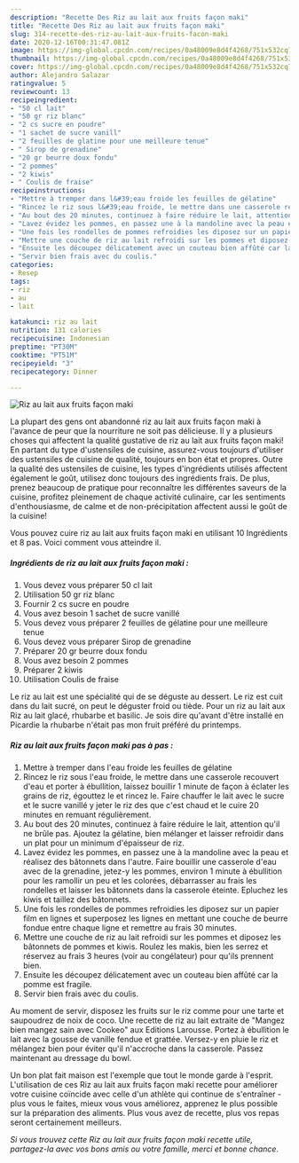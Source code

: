 ```yaml
---
description: "Recette Des Riz au lait aux fruits façon maki"
title: "Recette Des Riz au lait aux fruits façon maki"
slug: 314-recette-des-riz-au-lait-aux-fruits-facon-maki
date: 2020-12-16T00:31:47.081Z
image: https://img-global.cpcdn.com/recipes/0a48009e8d4f4268/751x532cq70/riz-au-lait-aux-fruits-facon-maki-photo-principale-de-la-recette.jpg
thumbnail: https://img-global.cpcdn.com/recipes/0a48009e8d4f4268/751x532cq70/riz-au-lait-aux-fruits-facon-maki-photo-principale-de-la-recette.jpg
cover: https://img-global.cpcdn.com/recipes/0a48009e8d4f4268/751x532cq70/riz-au-lait-aux-fruits-facon-maki-photo-principale-de-la-recette.jpg
author: Alejandro Salazar
ratingvalue: 5
reviewcount: 13
recipeingredient:
- "50 cl lait"
- "50 gr riz blanc"
- "2 cs sucre en poudre"
- "1 sachet de sucre vanill"
- "2 feuilles de glatine pour une meilleure tenue"
- " Sirop de grenadine"
- "20 gr beurre doux fondu"
- "2 pommes"
- "2 kiwis"
- " Coulis de fraise"
recipeinstructions:
- "Mettre à tremper dans l&#39;eau froide les feuilles de gélatine"
- "Rincez le riz sous l&#39;eau froide, le mettre dans une casserole recouvert d&#39;eau et porter à ébullition, laissez bouillir 1 minute de façon à éclater les grains de riz, égouttez le et rincez le. Faire chauffer le lait avec le sucre et le sucre vanillé y jeter le riz des que c&#39;est chaud et le cuire 20 minutes en remuant régulièrement."
- "Au bout des 20 minutes, continuez à faire réduire le lait, attention qu&#39;il ne brûle pas. Ajoutez la gélatine, bien mélanger et laisser refroidir dans un plat pour un minimum d&#39;épaisseur de riz."
- "Lavez évidez les pommes, en passez une à la mandoline avec la peau et réalisez des bâtonnets dans l&#39;autre. Faire bouillir une casserole d&#39;eau avec de la grenadine, jetez-y les pommes, environ 1 minute à ébullition pour les ramollir un peu et les colorées, débarrasser au frais les rondelles et laisser les bâtonnets dans la casserole éteinte. Epluchez les kiwis et taillez des bâtonnets."
- "Une fois les rondelles de pommes refroidies les diposez sur un papier film en lignes et superposez les lignes en mettant une couche de beurre fondue entre chaque ligne et remettre au frais 30 minutes."
- "Mettre une couche de riz au lait refroidi sur les pommes et diposez les bâtonnets de pommes et kiwis. Roulez les makis, bien les serrez et réservez au frais 3 heures (voir au congélateur) pour qu&#39;ils prennent bien."
- "Ensuite les découpez délicatement avec un couteau bien affûté car la pomme est fragile."
- "Servir bien frais avec du coulis."
categories:
- Resep
tags:
- riz
- au
- lait

katakunci: riz au lait 
nutrition: 131 calories
recipecuisine: Indonesian
preptime: "PT30M"
cooktime: "PT51M"
recipeyield: "3"
recipecategory: Dinner

---
```



![Riz au lait aux fruits façon maki](https://img-global.cpcdn.com/recipes/0a48009e8d4f4268/751x532cq70/riz-au-lait-aux-fruits-facon-maki-photo-principale-de-la-recette.jpg)

La plupart des gens ont abandonné riz au lait aux fruits façon maki à l'avance de peur que la nourriture ne soit pas délicieuse. Il y a plusieurs choses qui affectent la qualité gustative de riz au lait aux fruits façon maki! En partant du type d'ustensiles de cuisine, assurez-vous toujours d'utiliser des ustensiles de cuisine de qualité, toujours en bon état et propres. Outre la qualité des ustensiles de cuisine, les types d'ingrédients utilisés affectent également le goût, utilisez donc toujours des ingrédients frais. De plus, prenez beaucoup de pratique pour reconnaître les différentes saveurs de la cuisine, profitez pleinement de chaque activité culinaire, car les sentiments d'enthousiasme, de calme et de non-précipitation affectent aussi le goût de la cuisine!

<!--inarticleads1-->

Vous pouvez cuire riz au lait aux fruits façon maki en utilisant 10 Ingrédients et 8 pas. Voici comment vous atteindre il.

##### Ingrédients de riz au lait aux fruits façon maki :

1. Vous devez vous préparer 50 cl lait
1. Utilisation 50 gr riz blanc
1. Fournir 2 cs sucre en poudre
1. Vous avez besoin 1 sachet de sucre vanillé
1. Vous devez vous préparer 2 feuilles de gélatine pour une meilleure tenue
1. Vous devez vous préparer  Sirop de grenadine
1. Préparer 20 gr beurre doux fondu
1. Vous avez besoin 2 pommes
1. Préparer 2 kiwis
1. Utilisation  Coulis de fraise


Le riz au lait est une spécialité qui de se déguste au dessert. Le riz est cuit dans du lait sucré, on peut le déguster froid ou tiède. Pour un riz au lait aux Riz au lait glacé, rhubarbe et basilic. Je sois dire qu&#39;avant d&#39;être installé en Picardie la rhubarbe n&#39;était pas mon fruit préféré du printemps. 

<!--inarticleads2-->

##### Riz au lait aux fruits façon maki pas à pas :

1. Mettre à tremper dans l&#39;eau froide les feuilles de gélatine
1. Rincez le riz sous l&#39;eau froide, le mettre dans une casserole recouvert d&#39;eau et porter à ébullition, laissez bouillir 1 minute de façon à éclater les grains de riz, égouttez le et rincez le. Faire chauffer le lait avec le sucre et le sucre vanillé y jeter le riz des que c&#39;est chaud et le cuire 20 minutes en remuant régulièrement.
1. Au bout des 20 minutes, continuez à faire réduire le lait, attention qu&#39;il ne brûle pas. Ajoutez la gélatine, bien mélanger et laisser refroidir dans un plat pour un minimum d&#39;épaisseur de riz.
1. Lavez évidez les pommes, en passez une à la mandoline avec la peau et réalisez des bâtonnets dans l&#39;autre. Faire bouillir une casserole d&#39;eau avec de la grenadine, jetez-y les pommes, environ 1 minute à ébullition pour les ramollir un peu et les colorées, débarrasser au frais les rondelles et laisser les bâtonnets dans la casserole éteinte. Epluchez les kiwis et taillez des bâtonnets.
1. Une fois les rondelles de pommes refroidies les diposez sur un papier film en lignes et superposez les lignes en mettant une couche de beurre fondue entre chaque ligne et remettre au frais 30 minutes.
1. Mettre une couche de riz au lait refroidi sur les pommes et diposez les bâtonnets de pommes et kiwis. Roulez les makis, bien les serrez et réservez au frais 3 heures (voir au congélateur) pour qu&#39;ils prennent bien.
1. Ensuite les découpez délicatement avec un couteau bien affûté car la pomme est fragile.
1. Servir bien frais avec du coulis.


Au moment de servir, disposez les fruits sur le riz comme pour une tarte et saupoudrez de noix de coco. Une recette de riz au lait extraite de &#34;Mangez bien mangez sain avec Cookeo&#34; aux Editions Larousse. Portez à ébullition le lait avec la gousse de vanille fendue et grattée. Versez-y en pluie le riz et mélangez bien pour éviter qu&#39;il n&#39;accroche dans la casserole. Passez maintenant au dressage du bowl. 

<!--inarticleads1-->

<p>
Un bon plat fait maison est l'exemple que tout le monde garde à l'esprit. L'utilisation de ces Riz au lait aux fruits façon maki recette pour améliorer votre cuisine coïncide avec celle d'un athlète qui continue de s'entraîner - plus vous le faites, mieux vous vous améliorez, apprenez le plus possible sur la préparation des aliments. Plus vous avez de recette, plus vos repas seront certainement meilleurs.
</p>

<p>
<i>Si vous trouvez cette Riz au lait aux fruits façon maki recette utile, partagez-la avec vos bons amis ou votre famille, merci et bonne chance.</i>
</p>
